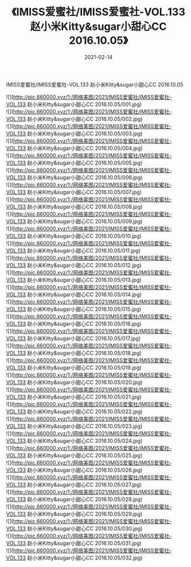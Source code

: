 ﻿---
layout: post
title:  《IMISS爱蜜社/IMISS爱蜜社-VOL.133 赵小米Kitty&sugar小甜心CC 2016.10.05》
date:   2021-02-14
img: http://pic.660000.xyz/1:/网络美图/2021/IMISS爱蜜社/IMISS爱蜜社-VOL.133 赵小米Kitty&sugar小甜心CC 2016.10.05/000.jpg
categories: [美女, 清纯, 唯美]
---

IMISS爱蜜社/IMISS爱蜜社-VOL.133 赵小米Kitty&sugar小甜心CC 2016.10.05

 ![](http://pic.660000.xyz/1:/网络美图/2021/IMISS爱蜜社/IMISS爱蜜社-VOL.133 赵小米Kitty&sugar小甜心CC 2016.10.05/001.jpg) <br>![](http://pic.660000.xyz/1:/网络美图/2021/IMISS爱蜜社/IMISS爱蜜社-VOL.133 赵小米Kitty&sugar小甜心CC 2016.10.05/002.jpg) <br>![](http://pic.660000.xyz/1:/网络美图/2021/IMISS爱蜜社/IMISS爱蜜社-VOL.133 赵小米Kitty&sugar小甜心CC 2016.10.05/003.jpg) <br>![](http://pic.660000.xyz/1:/网络美图/2021/IMISS爱蜜社/IMISS爱蜜社-VOL.133 赵小米Kitty&sugar小甜心CC 2016.10.05/004.jpg) <br>![](http://pic.660000.xyz/1:/网络美图/2021/IMISS爱蜜社/IMISS爱蜜社-VOL.133 赵小米Kitty&sugar小甜心CC 2016.10.05/005.jpg) <br>![](http://pic.660000.xyz/1:/网络美图/2021/IMISS爱蜜社/IMISS爱蜜社-VOL.133 赵小米Kitty&sugar小甜心CC 2016.10.05/006.jpg) <br>![](http://pic.660000.xyz/1:/网络美图/2021/IMISS爱蜜社/IMISS爱蜜社-VOL.133 赵小米Kitty&sugar小甜心CC 2016.10.05/007.jpg) <br>![](http://pic.660000.xyz/1:/网络美图/2021/IMISS爱蜜社/IMISS爱蜜社-VOL.133 赵小米Kitty&sugar小甜心CC 2016.10.05/008.jpg) <br>![](http://pic.660000.xyz/1:/网络美图/2021/IMISS爱蜜社/IMISS爱蜜社-VOL.133 赵小米Kitty&sugar小甜心CC 2016.10.05/009.jpg) <br>![](http://pic.660000.xyz/1:/网络美图/2021/IMISS爱蜜社/IMISS爱蜜社-VOL.133 赵小米Kitty&sugar小甜心CC 2016.10.05/010.jpg) <br>![](http://pic.660000.xyz/1:/网络美图/2021/IMISS爱蜜社/IMISS爱蜜社-VOL.133 赵小米Kitty&sugar小甜心CC 2016.10.05/011.jpg) <br>![](http://pic.660000.xyz/1:/网络美图/2021/IMISS爱蜜社/IMISS爱蜜社-VOL.133 赵小米Kitty&sugar小甜心CC 2016.10.05/012.jpg) <br>![](http://pic.660000.xyz/1:/网络美图/2021/IMISS爱蜜社/IMISS爱蜜社-VOL.133 赵小米Kitty&sugar小甜心CC 2016.10.05/013.jpg) <br>![](http://pic.660000.xyz/1:/网络美图/2021/IMISS爱蜜社/IMISS爱蜜社-VOL.133 赵小米Kitty&sugar小甜心CC 2016.10.05/014.jpg) <br>![](http://pic.660000.xyz/1:/网络美图/2021/IMISS爱蜜社/IMISS爱蜜社-VOL.133 赵小米Kitty&sugar小甜心CC 2016.10.05/015.jpg) <br>![](http://pic.660000.xyz/1:/网络美图/2021/IMISS爱蜜社/IMISS爱蜜社-VOL.133 赵小米Kitty&sugar小甜心CC 2016.10.05/016.jpg) <br>![](http://pic.660000.xyz/1:/网络美图/2021/IMISS爱蜜社/IMISS爱蜜社-VOL.133 赵小米Kitty&sugar小甜心CC 2016.10.05/017.jpg) <br>![](http://pic.660000.xyz/1:/网络美图/2021/IMISS爱蜜社/IMISS爱蜜社-VOL.133 赵小米Kitty&sugar小甜心CC 2016.10.05/018.jpg) <br>![](http://pic.660000.xyz/1:/网络美图/2021/IMISS爱蜜社/IMISS爱蜜社-VOL.133 赵小米Kitty&sugar小甜心CC 2016.10.05/019.jpg) <br>![](http://pic.660000.xyz/1:/网络美图/2021/IMISS爱蜜社/IMISS爱蜜社-VOL.133 赵小米Kitty&sugar小甜心CC 2016.10.05/020.jpg) <br>![](http://pic.660000.xyz/1:/网络美图/2021/IMISS爱蜜社/IMISS爱蜜社-VOL.133 赵小米Kitty&sugar小甜心CC 2016.10.05/021.jpg) <br>![](http://pic.660000.xyz/1:/网络美图/2021/IMISS爱蜜社/IMISS爱蜜社-VOL.133 赵小米Kitty&sugar小甜心CC 2016.10.05/022.jpg) <br>![](http://pic.660000.xyz/1:/网络美图/2021/IMISS爱蜜社/IMISS爱蜜社-VOL.133 赵小米Kitty&sugar小甜心CC 2016.10.05/023.jpg) <br>![](http://pic.660000.xyz/1:/网络美图/2021/IMISS爱蜜社/IMISS爱蜜社-VOL.133 赵小米Kitty&sugar小甜心CC 2016.10.05/024.jpg) <br>![](http://pic.660000.xyz/1:/网络美图/2021/IMISS爱蜜社/IMISS爱蜜社-VOL.133 赵小米Kitty&sugar小甜心CC 2016.10.05/025.jpg) <br>![](http://pic.660000.xyz/1:/网络美图/2021/IMISS爱蜜社/IMISS爱蜜社-VOL.133 赵小米Kitty&sugar小甜心CC 2016.10.05/026.jpg) <br>![](http://pic.660000.xyz/1:/网络美图/2021/IMISS爱蜜社/IMISS爱蜜社-VOL.133 赵小米Kitty&sugar小甜心CC 2016.10.05/027.jpg) <br>![](http://pic.660000.xyz/1:/网络美图/2021/IMISS爱蜜社/IMISS爱蜜社-VOL.133 赵小米Kitty&sugar小甜心CC 2016.10.05/028.jpg) <br>![](http://pic.660000.xyz/1:/网络美图/2021/IMISS爱蜜社/IMISS爱蜜社-VOL.133 赵小米Kitty&sugar小甜心CC 2016.10.05/029.jpg) <br>![](http://pic.660000.xyz/1:/网络美图/2021/IMISS爱蜜社/IMISS爱蜜社-VOL.133 赵小米Kitty&sugar小甜心CC 2016.10.05/030.jpg) <br>![](http://pic.660000.xyz/1:/网络美图/2021/IMISS爱蜜社/IMISS爱蜜社-VOL.133 赵小米Kitty&sugar小甜心CC 2016.10.05/031.jpg) <br>![](http://pic.660000.xyz/1:/网络美图/2021/IMISS爱蜜社/IMISS爱蜜社-VOL.133 赵小米Kitty&sugar小甜心CC 2016.10.05/032.jpg) <br>